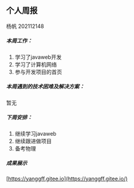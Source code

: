 ## 个人周报

杨帆 202112148

##### 本周工作：

1. 学习了javaweb开发
2. 学习了计算机网络
3. 参与开发项目的首页

##### 本周遇到的技术困难及解决方案：

暂无

##### 下周安排：

1. 继续学习javaweb
2. 继续跟进做项目
3. 备考物理

##### 成果展示

 [https://yanggff.gitee.io](https://yanggff.gitee.io/)